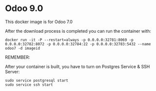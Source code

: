 Odoo 9.0
========

This docker image is for Odoo 7.0

After the download process is completed you can run the container with:

    docker run -it -P --restart=always -p 0.0.0.0:32781:8069 -p 0.0.0.0:32782:8072 -p 0.0.0.0:32784:22 -p 0.0.0.0:32783:5432 --name odoo7 -d imageid

REMEMBER:

After your container is built, you have to turn on Postgres Service & SSH Server:

    sudo service postgresql start
    sudo service ssh start